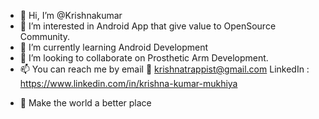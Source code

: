 - 👋 Hi, I’m @Krishnakumar
- 👀 I’m interested in Android App that give value to OpenSource Community.
- 🌱 I’m currently learning Android Development 
- 💞️ I’m looking to collaborate on  Prosthetic Arm Development.
- 📫 You can reach me by 
                          email 📧 krishnatrappist@gmail.com
                          LinkedIn : https://www.linkedin.com/in/krishna-kumar-mukhiya
<!--                           Twitter :  -->
                          
                          
- 🌱 Make the world a better place
<!---
Krishnakumar59/Krishnakumar59 is a ✨ special ✨ repository because its `README.md` (this file) appears on your GitHub profile.
You can click the Preview link to take a look at your changes.
--->
